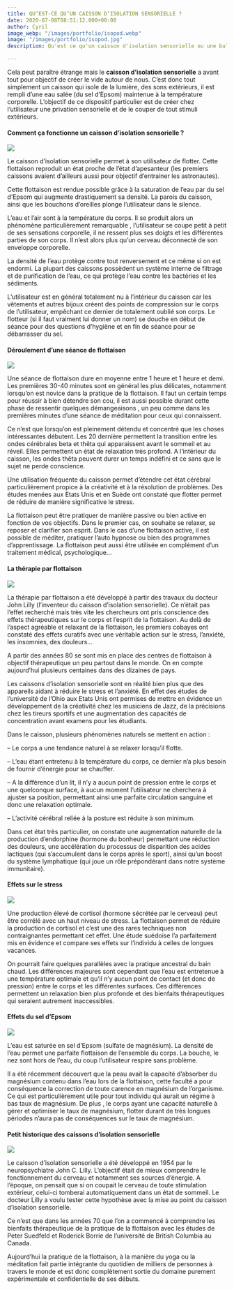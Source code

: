 ```yaml
---
title: QU’EST-CE QU’UN CAISSON D’ISOLATION SENSORIELLE ?
date: 2020-07-08T08:51:12.000+00:00
author: Cyril
image_webp: "/images/portfolio/isopod.webp"
image: "/images/portfolio/isopod.jpg"
description: Qu'est ce qu'un caisson d'isolation sensorielle ou une bulle de flottaison

---
```

Cela peut paraître étrange mais le **caisson d’isolation sensorielle** a avant tout pour objectif de créer le vide autour de nous. C’est donc tout simplement un caisson qui isole de la lumière, des sons extérieurs, il est rempli d’une eau salée (du sel d’Epsom) maintenue à la température corporelle. L’objectif de ce dispositif particulier est de créer chez l’utilisateur une privation sensorielle et de le couper de tout stimuli extérieurs.

#### **Comment ça fonctionne un caisson d’isolation sensorielle ?**

![](/images/caisson-isolation-sensorielle.jpeg)

Le caisson d’isolation sensorielle permet à son utilisateur de flotter. Cette flottaison reproduit un état proche de l’état d’apesanteur (les premiers caissons avaient d’ailleurs aussi pour objectif d’entrainer les astronautes).

Cette flottaison est rendue possible grâce à la saturation de l’eau par du sel d’Epsom qui augmente drastiquement sa densité. La parois du caisson, ainsi que les bouchons d’oreilles plonge l’utilisateur dans le silence.

L’eau et l’air sont à la température du corps. Il se produit alors un phénomène particulièrement remarquable , l’utilisateur se coupe petit à petit de ses sensations corporelle, il ne ressent plus ses doigts et les différentes parties de son corps. Il n’est alors plus qu’un cerveau déconnecté de son enveloppe corporelle.

La densité de l’eau protège contre tout renversement et ce même si on est endormi. La plupart des caissons possèdent un système interne de filtrage et de purification de l’eau, ce qui protège l’eau contre les bactéries et les sédiments.

L’utilisateur est en général totalement nu à l’intérieur du caisson car les vêtements et autres bijoux créent des points de compression sur le corps de l’utilisateur, empêchant ce dernier de totalement oublié son corps. Le flotteur (si il faut vraiment lui donner un nom) se douche en début de séance pour des questions d’hygiène et en fin de séance pour se débarrasser du sel.

#### **Déroulement d’une séance de flottaison**

![](/images/elephant-qui-flotte.jpg)

Une séance de flottaison dure en moyenne entre 1 heure et 1 heure et demi. Les premières 30-40 minutes sont en général les plus délicates, notamment lorsqu’on est novice dans la pratique de la flottaison. Il faut un certain temps pour réussir à bien détendre son cou, il est aussi possible durant cette phase de ressentir quelques démangeaisons , un peu comme dans les premières minutes d’une séance de méditation pour ceux qui connaissent.

Ce n’est que lorsqu’on est pleinement détendu et concentré que les choses intéressantes débutent. Les 20 dernière permettent la transition entre les ondes cérébrales beta et thêta qui apparaissent avant le sommeil et au réveil. Elles permettent un état de relaxation très profond. A l’intérieur du caisson, les ondes thêta peuvent durer un temps indéfini et ce sans que le sujet ne perde conscience.

Une utilisation fréquente du caisson permet d’étendre cet état cérébral particulièrement propice à la créativité et à la résolution de problèmes. Des études menées aux Etats Unis et en Suède ont constaté que flotter permet de réduire de manière significative le stress.

La flottaison peut être pratiquer de manière passive ou bien active en fonction de vos objectifs. Dans le premier cas, on souhaite se relaxer, se reposer et clarifier son esprit. Dans le cas d’une flottaison active, il est possible de méditer, pratiquer l’auto hypnose ou bien des programmes d’apprentissage. La flottaison peut aussi être utilisée en complément d’un traitement médical, psychologique…

#### **La thérapie par flottaison**

![](/images/flottaison-300x211.jpg)

La thérapie par flottaison a été développé à partir des travaux du docteur John Lilly (l’inventeur du caisson d’isolation sensorielle). Ce n’était pas l’effet recherché mais très vite les chercheurs ont pris conscience des effets thérapeutiques sur le corps et l’esprit de la flottaison. Au delà de l’aspect agréable et relaxant de la flottaison, les premiers cobayes ont constaté des effets curatifs avec une véritable action sur le stress, l’anxiété, les insomnies, des douleurs…

A partir des années 80 se sont mis en place des centres de flottaison à objectif thérapeutique un peu partout dans le monde. On en compte aujourd’hui plusieurs centaines dans des dizaines de pays.

Les caissons d’isolation sensorielle sont en réalité bien plus que des appareils aidant à réduire le stress et l’anxiété. En effet des études de l’université de l’Ohio aux Etats Unis ont permises de mettre en évidence un développement de la créativité chez les musiciens de Jazz, de la précisions chez les tireurs sportifs et une augmentation des capacités de concentration avant examens pour les étudiants.

Dans le caisson, plusieurs phénomènes naturels se mettent en action :

– Le corps a une tendance naturel à se relaxer lorsqu’il flotte.

– L’eau étant entretenu à la température du corps, ce dernier n’a plus besoin de fournir d’énergie pour se chauffer.

– A la différence d’un lit, il n’y a aucun point de pression entre le corps et une quelconque surface, à aucun moment l’utilisateur ne cherchera à ajuster sa position, permettant ainsi une parfaite circulation sanguine et donc une relaxation optimale.

– L’activité cérébral reliée à la posture est réduite à son minimum.

Dans cet état très particulier, on constate une augmentation naturelle de la production d’endorphine (hormone du bonheur) permettant une réduction des douleurs, une accélération du processus de disparition des acides lactiques (qui s’accumulent dans le corps après le sport), ainsi qu’un boost du système lymphatique (qui joue un rôle prépondérant dans notre système immunitaire).

#### **Effets sur le stress**

![](/images/reduction-stress.jpg)

Une production élevé de cortisol (hormone sécrétée par le cerveau) peut être corrélé avec un haut niveau de stress. La flottaison permet de réduire la production de cortisol et c’est une des rares techniques non contraignantes permettant cet effet. Une étude suédoise l’a parfaitement mis en évidence et compare ses effets sur l’individu à celles de longues vacances.

On pourrait faire quelques parallèles avec la pratique ancestral du bain chaud. Les différences majeures sont cependant que l’eau est entretenue à une température optimale et qu’il n’y aucun point de contact (et donc de pression) entre le corps et les différentes surfaces. Ces différences permettent un relaxation bien plus profonde et des bienfaits thérapeutiques qui seraient autrement inaccessibles.

#### **Effets du sel d’Epsom**

![](/images/sel-depsom-300x201.jpg)

L’eau est saturée en sel d’Epsom (sulfate de magnésium). La densité de l’eau permet une parfaite flottaison de l’ensemble du corps. La bouche, le nez sont hors de l’eau, du coup l’utilisateur respire sans problème.

Il a été récemment découvert que la peau avait la capacité d’absorber du magnésium contenu dans l’eau lors de la flottaison, cette faculté a pour conséquence la correction de toute carence en magnésium de l’organisme. Ce qui est particulièrement utile pour tout individu qui aurait un régime à bas taux de magnésium. De plus , le corps ayant une capacité naturelle à gérer et optimiser le taux de magnésium, flotter durant de très longues périodes n’aura pas de conséquences sur le taux de magnésium.

#### **Petit historique des caissons d’isolation sensorielle**

![](/images/john-c-lilly-300x214.jpg)

Le caisson d’isolation sensorielle a été développé en 1954 par le neuropsychiatre John C. Lilly. L’objectif était de mieux comprendre le fonctionnement du cerveau et notamment ses sources d’énergie. A l’époque, on pensait que si on coupait le cerveau de toute stimulation extérieur, celui-ci tomberai automatiquement dans un état de sommeil. Le docteur Lilly a voulu tester cette hypothèse avec la mise au point du caisson d’isolation sensorielle.

Ce n’est que dans les années 70 que l’on a commencé à comprendre les bienfaits thérapeutique de la pratique de la flottaison avec les études de Peter Suedfeld et Roderick Borrie de l’université de British Columbia au Canada.

Aujourd’hui la pratique de la flottaison, à la manière du yoga ou la méditation fait partie intégrante du quotidien de milliers de personnes à travers le monde et est donc complètement sortie du domaine purement expérimentale et confidentielle de ses débuts.